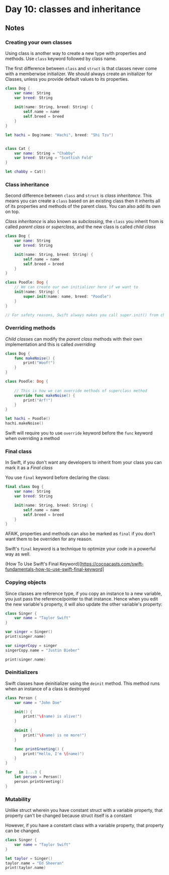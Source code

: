 # Day 10: classes and inheritance

## Notes

### Creating your own classes

Using class is another way to create a new type with properties and methods. Use `class` keyword followed by class name.

The first difference between `class` and `struct` is that classes never come with a memberwise initializer. We should always create an initializer for Classes, unless you provide default values to its properties.

```swift
class Dog {
    var name: String
    var breed: String
    
    init(name: String, breed: String) {
        self.name = name
        self.breed = breed
    }
}

let hachi = Dog(name: "Hachi", breed: "Shi Tzu")


class Cat {
    var name: String = "Chabby"
    var breed: String = "Scottish Fold"
}

let chabby = Cat()
```

### Class inheritance 

Second difference between `class` and `struct` is _class inheritance_. This means you can create a `class` based on an existing class then it inherits all of its properties and methods of the parent class. You can also add its own on top.

_Class inheritance_ is also known as _subclassing_, the `class` you inherit from is called _parent class_ or _superclass_, and the new class is called _child class_

```swift
class Dog {
    var name: String
    var breed: String

    init(name: String, breed: String) {
        self.name = name
        self.breed = breed
    }
}

class Poodle: Dog {
    // We can create our own initializer here if we want to
    init(name: String) {
        super.init(name: name, breed: "Poodle")
    }
}

// For safety reasons, Swift always makes you call super.init() from child classes – just in case the parent class does some important work when it’s created.
```

### Overriding methods

_Child classes_ can modify the _parent class_ methods with their own implementation and this is called _overriding_

```swift
class Dog {
    func makeNoise() {
        print("Woof!")
    }
}

class Poodle: Dog {
    
    // This is how we can override methods of superclass method
    override func makeNoise() {
        print("Arf!")
    }
}

let hachi = Poodle()
hachi.makeNoise()
```

Swift will require you to use `override` keyword before the `func` keyword when overriding a method

### Final class

In Swift, if you don't want any developers to inherit from your class you can mark it as a _Final class_

You use `final` keyword before declaring the class:

```swift
final class Dog {
    var name: String
    var breed: String

    init(name: String, breed: String) {
        self.name = name
        self.breed = breed
    }
}
```

AFAIK, properties and methods can also be marked as `final` if you don't want them to be overriden for any reason.


Swift's `final` keyword is a technique to optimize your code in a powerful way as well. 

(How To Use Swift's Final Keyword)[https://cocoacasts.com/swift-fundamentals-how-to-use-swift-final-keyword]


### Copying objects

Since classes are reference type, if you copy an instance to a new variable, you just pass the reference/pointer to that instance. Hence when you edit the new variable's property, it will also update the other variable's property:

```swift
class Singer {
    var name = "Taylor Swift"
}

var singer = Singer()
print(singer.name)

var singerCopy = singer
singerCopy.name = "Justin Bieber"

print(singer.name)
```

### Deinitializers

Swift classes have deinitializer using the `deinit` method. This method runs when an instance of a class is destroyed

```swift
class Person {
    var name = "John Doe"

    init() {
        print("\(name) is alive!")
    }
    
    deinit {
        print("\(name) is no more!")
    }

    func printGreeting() {
        print("Hello, I'm \(name)")
    }
}

for _ in 1...3 {
    let person = Person()
    person.printGreeting()
}
```

### Mutability

Unlike struct wherein you have constant struct with a variable property, that property can't be changed because struct itself is a constant

However, if you have a constant class with a variable property, that property can be changed. 

```swift
class Singer {
    var name = "Taylor Swift"
}

let taylor = Singer()
taylor.name = "Ed Sheeran"
print(taylor.name)
```